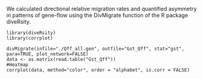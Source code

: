 We calculated directional relative migration rates and quantified asymmetry in patterns of gene-flow using the DivMigrate function of the R package diveRsity.

```
library(diveRsity)
library(corrplot)

divMigrate(infile="./Qff_all.gen", outfile="Gst_Qff", stat="gst", para=TRUE, plot_network=FALSE)
data <- as.matrix(read.table("Gst_Qff"))
#Heatmap
corrplot(data, method="color", order = "alphabet", is.corr = FALSE)
```




